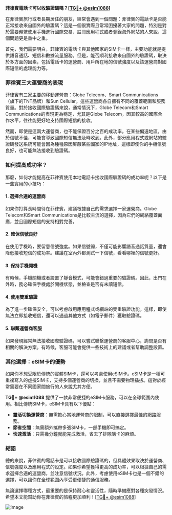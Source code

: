 **菲律賓電話卡可以收驗證碼嗎？[[TG💪+ @esim1088](https://t.me/s/esim1088)]**

在菲律賓旅行或者長期居住的朋友，經常會遇到一個問題：菲律賓的電話卡是否能正常接收來自國外的驗證碼？這是一個很實際且常常困擾著大家的問題，特別是對於需要頻繁使用手機進行國際交易、註冊應用程式或者登錄海外網站的人來說，這個問題更是重中之重。

首先，我們需要明白，菲律賓的電話卡與其他國家的SIM卡一樣，主要功能就是提供語音通話、短信和數據流量服務。但是，能否順利接收來自國外的驗證碼，取決於多方面的因素，包括電話卡的運營商、用戶所在地的信號強度以及該運營商對國際短信的處理能力等。

### 菲律賓三大運營商的表現

菲律賓有三家主要的移動運營商：Globe Telecom、Smart Communications（旗下的TNT品牌）和Sun Cellular。這些運營商各自擁有不同的覆蓋範圍和服務質量。對於接收國際驗證碼來說，通常情況下，Globe Telecom和Smart Communications的表現更為穩定，尤其是Globe Telecom，因其較高的國際合作水平，往往能更好地支持國際短信的接收。

然而，即使是這兩大運營商，也不能保證百分之百的成功率。在某些偏遠地區，由於信號不佳，可能會導致國際短信無法及時收到。此外，部分應用程式或網站的驗證碼發送系統可能會因為種種原因屏蔽某些國家的IP地址，這樣即使你的手機信號良好，也可能無法接收到驗證碼。

### 如何提高成功率？

那麼，如何才能提高在菲律賓使用本地電話卡接收國際驗證碼的成功率呢？以下是一些實用的小技巧：

#### 1. **選擇合適的運營商**
   如果你打算長時間待在菲律賓，建議根據自己的需求選擇一家運營商。Globe Telecom和Smart Communications是比較主流的選擇，因為它們的網絡覆蓋面廣，並且國際短信的支持相對完善。

#### 2. **確保信號良好**
   在使用手機時，要留意信號強度。如果信號弱，不僅可能影響語音通話質量，還會降低接收短信的成功率。建議在室內外都測試一下信號，看看哪裡的信號更好。

#### 3. **保持手機開機**
   有時候，手機關機或者設置了靜音模式，可能會錯過重要的驗證碼。因此，出門在外時，務必確保手機處於開機狀態，並檢查是否有未讀短信。

#### 4. **使用雙重驗證**
   為了進一步確保安全，可以考慮啟用應用程式或網站的雙重驗證功能。這樣，即使無法立即接收短信，還可以通過其他方式（如電子郵件）獲取驗證碼。

#### 5. **聯繫運營商客服**
   如果發現經常無法接收國際驗證碼，可以嘗試聯繫運營商的客服中心，詢問是否有相關的解決方案。有時候，客服可能會提供一些技術上的建議或者幫助調整設置。

### 其他選擇：eSIM卡的優勢

如果你不想受限於傳統的實體SIM卡，還可以考慮使用eSIM卡。eSIM卡是一種可重複寫入的虛擬SIM卡，支持多個運營商的切換，並且不需要物理插拔。這對於經常需要在不同國家間旅行的人來說尤其方便。

**TG💪+ @esim1088** 提供了一款非常便捷的eSIM卡服務，可以在全球範圍內使用。相比傳統SIM卡，eSIM卡具有以下優點：

- **靈活切換運營商**：無需擔心當地運營商的限制，可以直接選擇最佳的網路服務。
- **節省空間**：無需額外攜帶多張SIM卡，一部手機即可搞定。
- **快速激活**：只需幾分鐘就能完成激活，省去了排隊購卡的麻煩。

### 結語

總的來說，菲律賓的電話卡是可以接收國際驗證碼的，但具體效果取決於運營商、信號強度以及應用程式的設定。如果你希望獲得更高的成功率，可以根據自己的需求選擇合適的運營商，並注意信號狀況。此外，考慮使用eSIM卡也是一個不錯的選擇，可以讓你在全球範圍內享受更便捷的通信服務。

無論選擇哪種方式，最重要的是保持耐心和靈活性，隨時準備應對各種突發情況。希望本文能幫助你在菲律賓的旅程更加順利！[[TG💪+ @esim1088](https://t.me/s/esim1088)] 

![Image](https://i.postimg.cc/4NQfJmqS/Snipaste-2025-05-13-00-14-12.png)